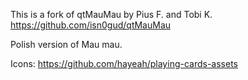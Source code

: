 This is a fork of qtMauMau by Pius F. and Tobi K.
https://github.com/isn0gud/qtMauMau

Polish version of Mau mau. 

Icons: https://github.com/hayeah/playing-cards-assets